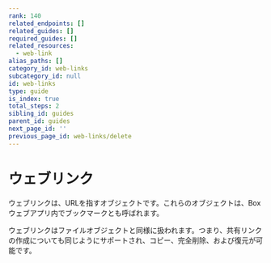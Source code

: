 ```yaml
---
rank: 140
related_endpoints: []
related_guides: []
required_guides: []
related_resources:
  - web-link
alias_paths: []
category_id: web-links
subcategory_id: null
id: web-links
type: guide
is_index: true
total_steps: 2
sibling_id: guides
parent_id: guides
next_page_id: ''
previous_page_id: web-links/delete
---
```

# ウェブリンク

ウェブリンクは、URLを指すオブジェクトです。これらのオブジェクトは、Boxウェブアプリ内でブックマークとも呼ばれます。

ウェブリンクはファイルオブジェクトと同様に扱われます。つまり、共有リンクの作成についても同じようにサポートされ、コピー、完全削除、および復元が可能です。
